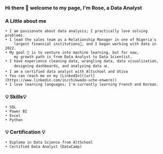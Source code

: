 ### Hi there 👋 welcome to my page, I'm Rose, a Data Analyst
<!--
**RoxieOma/RoxieOma** is a ✨ _special_ ✨ repository because its `README.md` (this file) appears on your GitHub profile.

Here are some ideas to get you started:
- I currently run a Tech Academy called Rizamy Technovate.
- I’m currently learning Cloud infrastructures.
- I’m looking to work in a data role. Currently, 
- Ask me about ...
- How to reach me: rose.enwere11@gmail.com or on LinkedIn. 
- Pronouns: it's she/her
- Fun fact: I love learning languages; I'm currently learning French and Korean. 
-->


### A Little about me 
    • I am passionate about data analysis; I practically love solving problems.
    • I lead the sales team as a Relationship Manager in one of Nigeria's 
        largest financial institutions🏦, and I began working with data in 2022.
    • My goal 🎯 is to venture into machine learning, but for now, 
        my growth path is from Data Analyst to Data Scientist.
    • I have experience cleaning data, wrangling data, data visualization, 
        designing dashboards, and analyzing data 📊.
    • I am a certified data analyst with Altschool and Utiva
    • You can reach me on my [LinkedIn]([url](https://www.linkedin.com/in/chikwado-uche-enwere))
    • I love learning languages; I'm currently learning French and Korean. 
    

### 💡 Skills💡
    • SQL
    • Power BI 
    • Excel
    • Python
    
### 💡 Certification 💡
    • Diploma in Data Science from AltSchool
    • Certified Data Analyst (DataCamp)
